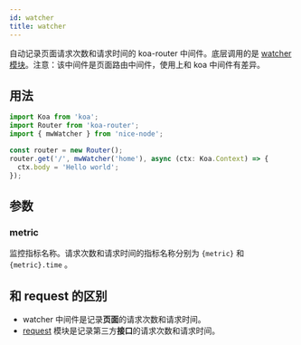 ```yaml
---
id: watcher
title: watcher
---
```


自动记录页面请求次数和请求时间的 koa-router 中间件。底层调用的是 [watcher 模块](../util/watcher.md)。注意：该中间件是页面路由中间件，使用上和 koa 中间件有差异。

## 用法
```js
import Koa from 'koa';
import Router from 'koa-router';
import { mwWatcher } from 'nice-node';

const router = new Router();
router.get('/', mwWatcher('home'), async (ctx: Koa.Context) => {
  ctx.body = 'Hello world';
});
```

## 参数

### metric
监控指标名称。请求次数和请求时间的指标名称分别为 `{metric}` 和 `{metric}.time` 。

## 和 request 的区别
- watcher 中间件是记录**页面**的请求次数和请求时间。
- [request](../util/request.md) 模块是记录第三方**接口**的请求次数和请求时间。
